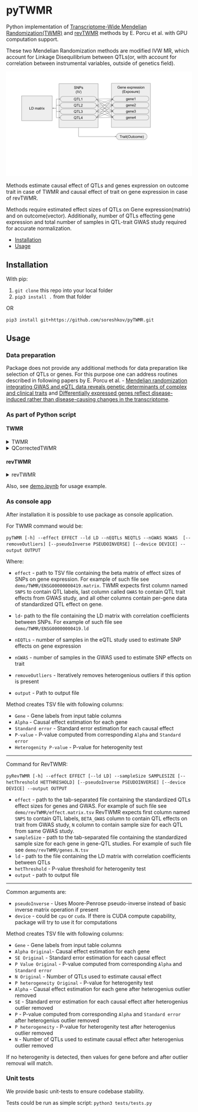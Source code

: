 # pyTWMR

Python implementation of [Transcriptome-Wide Mendelian Randomization(TWMR)](https://github.com/eleporcu/TWMR) and [revTWMR](https://github.com/eleporcu/revTWMR) methods by E. Porcu et al. with GPU computation support.

These two Mendelian Randomization methods are modified IVW MR, which account for Linkage Disequilibrium between QTLs(or, with account for correlation between instrumental variables, outside of genetics field).

![Data layout](data_layout.svg)

Methods estimate causal effect of QTLs and genes expression on outcome trait in case of TWMR and causal effect of trait on gene expression in case of revTWMR.

Methods require estimated effect sizes of QTLs on Gene expression(matrix) and on outcome(vector). Additionally, number of QTLs effecting gene expression and total number of samples in QTL-trait GWAS study required for accurate normalization.

- [Installation](#installation)
- [Usage](#usage)

## Installation

With pip:

1. `git clone` this repo into your local folder
2. `pip3 install .` from that folder

OR

`pip3 install git+https://github.com/soreshkov/pyTWMR.git`

## Usage
### Data preparation

Package does not provide any additional methods for data preparation like selection of QTLs or genes.
For this purpose one can address routines described in following papers by E. Porcu et al. - [Mendelian randomization integrating GWAS and eQTL data reveals genetic determinants of complex and clinical traits](https://doi.org/10.1038/s41467-019-10936-0) and [Differentially expressed genes reflect disease-induced rather than disease-causing changes in the transcriptome](https://doi.org/10.1038/s41467-021-25805-y).

### As part of Python script

#### TWMR

<details>
<summary> TWMR</summary>

```python
TWMR(beta: Union[np.ndarray, torch.Tensor],  
     gamma: Union[np.ndarray, torch.Tensor],  
     nEQTLs:int,  
     NGwas:int,   
     ldMatrix = None,   
     pseudoInverse = False,   
     device='cpu')
```

    Performs Two-Sample Mendelian Randomization (TWMR) analysis.

    Parameters
    ----------

    beta : Union[np.ndarray, torch.Tensor]
        Matrix of standardized QTL effect sizes for the exposure.
    gamma : Union[np.ndarray, torch.Tensor]
        Vector of QTL effect sizes for the outcome.
    nEQTLs : int
        Number of EQTLs in QTL study.
    NGwas : int
        Number of samples in genome-wide association study.
    ldMatrix : Union[np.ndarray, torch.Tensor], optional
        Linkage disequilibrium matrix. Default is None.
    pseudoInverse : bool, optional
        If True, use Moore-Penrose pseudo-inverse for matrix inversion. Default is False.
    device : str, optional
        Device to use (e.g., 'cpu' or 'cuda'). Default is 'cpu'.

    Returns
    -------
    result: TWMRresult
        Result of TWMR analysis.
        Attributes:
        Alpha : np.ndarray
            Causal effect estimated by TWMR.
        Se : np.ndarray
            Standard error of Alpha.
        Pval : float
            P-value calculated from Alpha and Se.
        D : np.ndarray
            Cohrian Q statistics for QTLs.
        HetP : np.ndarray
            P-value for heterogeneity test.  
</details>

<details>
<summary>QCorrectedTWMR</summary>

```python
QCorrectedTWMR(
        beta: np.ndarray,
        gamma: np.ndarray,
        nEQTLs:int,
        NGwas:int,
        rsnames:Union[np.ndarray, List[str]],
        ldMatrix: Union[np.ndarray, torch.Tensor] = None,
        threshold=0.05,
        pseudoInverse = False, device='cpu')
```
    TWMR method with heterogenity outlier correction. Excludes SNPs by Cohrain Q heterogenity test until SNP heterogenity is no longer observed.

    Parameters
    ----------

    beta : Union[np.ndarray, torch.Tensor]
        Matrix of QTL effect sizes for the exposure.
    gamma : Union[np.ndarray, torch.Tensor]
        Vector of QTL effect sizes for the outcome.
    nEQTLs : Union[np.ndarray, List[str]]
        Number of EQTLs in QTL study.
    NGwas : int
        Number of GWAS (genome-wide association study) samples.
    ldMatrix : Union[np.ndarray, torch.Tensor], optional
        Linkage disequilibrium matrix. Default is None.
    pseudoInverse : bool, optional
        If True, use Moore-Penrose pseudo-inverse for matrix inversion. Default is False.
    device : str, optional
        Device to use (e.g., 'cpu' or 'cuda'). Default is 'cpu'.
        
    Returns
    -------
    result: TWMRresult
        Result of TWMR analysis with outliers removed by iterative Cohrain Q test.
        Attributes:
        Alpha : float
            Causal effect estimated by TWMR.
        Se : float
            Standard error of Alpha.
        Pval : float
            P-value calculated from Alpha and Se.
        D : float
            Cohrian Q statistics for Alphas.
        HetP : float
            P-value for heterogeneity test.   
    rsnames: List[str]
        List of QTLs after removing outliers.


</details>

#### revTWMR

<details>
<summary>revTWMR</summary>

```python
revTWMR(
        qtlExposureEffects :Union[np.ndarray, torch.Tensor], 
        qtlTraitGWASEffects:Union[np.ndarray, torch.Tensor], 
        qtlLabels:Union[np.ndarray, List[str]], 
        gwasSizes:Union[np.ndarray, torch.Tensor], 
        qtlExpSize:float, 
        pValIterativeThreshold:float = 0.05,
        pseudoInverse = False, 
        device='cpu')
```
    revTWMR method for Mendelian Randomization anylysis. 
    Analyses the causal effect of trait(outcome) on gene expression(exposure) derived from GWAS and eQTL data.
    
    Parameters
    ----------
        qtlExposureEffect : Union[np.ndarray, torch.Tensor]
            Vector of standardized effect sizes trans-QTLs effect on gene expression, shape (QTLs,) 
        qtlTraitGWASEffects :  Union[np.ndarray, torch.Tensor]
            Vector of standardized effect sizes of independent SNPs on trait, shape (QTLs,)
        qtlLabels : Union[np.ndarray, List[str]]
            QTL name labels, shape (QTLs,)
        gwasSizes : Union[np.ndarray, torch.Tensor]
            GWAS sample size, shape (QTLs,)
        qtlExpSize : float
            QTL Exposure sample size, number
        pValIterativeThreshold : float, optional
            Threshold to exclude pleyotropic QTLs. Defaults to 0.05.
        pseudoInverse : bool, optional
            Forces Moore-Penrose pseudoinverse instead of default inverse matrix operation. Defaults to False.
        device : str, optional 
            Device to use for computations. Could be 'cpu' or 'cuda' if CUDA is available. Defaults to 'cpu'.

    Returns
    -------
        result: revTWMRResult
            Named tuple containing attributes:
            Alpha : float
                Causal effect estimated by revTWMR before applying heterogeneity test
            Se : float
                Standard error of Alpha
            Pval : float
                Pvalue calculated from Alpha and Se
            N : float
                number of SNPs used as instruments 
            HetP : float
                Original P-value for heterogeneity test
            AlphaIterative : float
                Causal effect estimated by revTWMR after removing the SNPs detected as outliers by the heterogenity test
            SeIterative : float
                standard error of AlphaIterative
            PvalIterative : float
                Pvalue calculated from AlphaIterative and SeIterative
            HetPIterative : float
                Pvalue of heterogenity test after outlier removal
            rsname : List[str]
                SNPs left after outlier removal   
</details>

Also, see [demo.ipynb](https://github.com/soreshkov/pyTWMR/blob/master/demo/demo.ipynb) for usage example.

### As console app

After installation it is possible to use package as console application.

For TWMR command would be:

`pyTWMR [-h] --effect EFFECT --ld LD --nEQTLs NEQTLS --nGWAS NGWAS  [--removeOutliers] [--pseudoInverse PSEUDOINVERSE] [--device DEVICE] --output OUTPUT`

Where:

- `effect` - path to TSV file containing the beta matrix of effect sizes of SNPs on gene expression. For example of such file see `demo/TWMR/ENSG00000000419.matrix`. TWMR expects first column named `SNPS` to contain QTL labels, last column called `GWAS` to contain QTL trait effects from GWAS study, and all other columns contain per-gene data of standardized QTL effect on gene.

- `ld`- path to the file containing the LD matrix with correlation coefficients between SNPs. For example of such file see `demo/TWMR/ENSG00000000419.ld`
- `nEQTLs` -  number of samples in the eQTL study used to estimate SNP effects on gene expression
- `nGWAS` - number of samples in the GWAS used to estimate SNP effects on trait
- `removeOutliers` - Iteratively removes heterogenious outliers if this option is present
- `output` - Path to output file

Method creates TSV file with following columns:

- `Gene` - Gene labels from input table columns
- `Alpha` - Causal effect estimation for each gene
- `Standard error` - Standard error estimation for each causal effect
- `P-value` - P-value computed from corresponding `Alpha` and `Standard error`
- `Heterogenity P-value` - P-value for heterogenity test

---

Command for RevTWMR:

`pyRevTWMR [-h] --effect EFFECT [--ld LD] --sampleSize SAMPLESIZE [--hetThreshold HETTHRESHOLD] [--pseudoInverse PSEUDOINVERSE] [--device DEVICE] --output OUTPUT`

- `effect` - path to the tab-separated file containing the standardized QTLs effect sizes for genes and GWAS. For example of such file see `demo/revTWMR/effect.matrix.tsv` RevTWMR expects first column named `SNPS` to contain QTL labels, `BETA_GWAS` column to contain QTL effects on trait from GWAS study, `N` column to contain sample size for each QTL from same GWAS study.
- `sampleSize` -  path to the tab-separated file containing the standardized sample size for each gene in gene-QTL studies. For example of such file see `demo/revTWMR/genes.N.tsv`
- `ld` -   path to the file containing the LD matrix with correlation coefficients between QTLs
- `hetThreshold` - P-value threshold for heterogenity test
- `output` -  path to output file

---
Common arguments are:  

- `pseudoInverse` - Uses Moore-Penrose pseudo-inverse instead of basic inverse matrix operation if present
- `device` - could be `cpu` or `cuda`. If there is CUDA compute capability, package will try to use it for computations

Method creates TSV file with following columns:

- `Gene` - Gene labels from input table columns
- `Alpha Original`- Causal effect estimation for each gene
- `SE Original` - Standard error estimation for each causal effect
- `P Value Original` - P-value computed from corresponding `Alpha` and `Standard error`
- `N Original` - Number of QTLs used to estimate causal effect
- `P heterogeneity Original` - P-value for heterogenity test
- `Alpha` - Causal effect estimation for each gene after heterogenius outlier removed
- `SE` - Standard error estimation for each causal effect  after heterogenius outlier removed
- `P` - P-value computed from corresponding `Alpha` and `Standard error` after heterogenius outlier removed
- `P heterogeneity` - P-value for heterogenity test after heterogenius outlier removed
- `N` - Number of QTLs used to estimate causal effect after heterogenius outlier removed

If no heterogenity is detected, then values for gene before and after outlier removal will match.

### Unit tests

We provide basic unit-tests to ensure codebase stability.

Tests could be run as simple script:
`python3 tests/tests.py`
